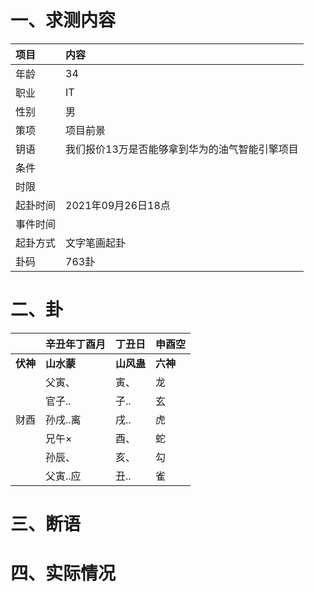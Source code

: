 # 一、求测内容
|项目|内容|
|:-|:-|
|年龄|34|
|职业|IT|
|性别|男|
|策项|项目前景|
|钥语|我们报价13万是否能够拿到华为的油气智能引擎项目|
|条件||
|时限||
|起卦时间|2021年09月26日18点|
|事件时间||
|起卦方式|文字笔画起卦|
|卦码|763卦|

# 二、卦
||辛丑年丁酉月|丁丑日|申酉空|
|:-|:-|:-|:-|
|**伏神**|**山水蒙**|**山风蛊**|**六神**|
||父寅、|寅、|龙|
||官子..|子..|玄|
|财酉|孙戌..离|戌..|虎|
||兄午×|酉、|蛇|
||孙辰、|亥、|勾|
||父寅..应|丑..|雀|


# 三、断语

# 四、实际情况
